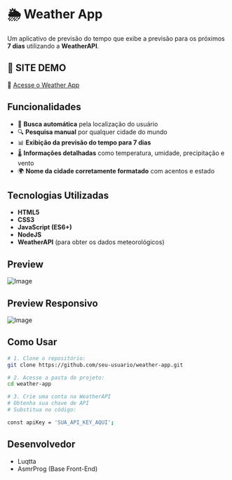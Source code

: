 # 🌦️ Weather App  

Um aplicativo de previsão do tempo que exibe a previsão para os próximos **7 dias** utilizando a **WeatherAPI**.  

## 📌 SITE DEMO  
🔗 [Acesse o Weather App](https://weatheerchecker.netlify.app)  

##  Funcionalidades  

- 📍 **Busca automática** pela localização do usuário  
- 🔍 **Pesquisa manual** por qualquer cidade do mundo  
- 📊 **Exibição da previsão do tempo para 7 dias**  
- 🌡️ **Informações detalhadas** como temperatura, umidade, precipitação e vento  
- 🌍 **Nome da cidade corretamente formatado** com acentos e estado  

## Tecnologias Utilizadas  

- **HTML5**  
- **CSS3**  
- **JavaScript (ES6+)**
- **NodeJS**
- **WeatherAPI** (para obter os dados meteorológicos)  

##  Preview 

![Image](https://github.com/user-attachments/assets/46d7b78e-f920-492c-b4d1-0cb691b51f10)

## Preview Responsivo

![Image](https://github.com/user-attachments/assets/5920c2c7-2f29-4018-9849-352aff7f14e6)

##  Como Usar  

```bash
# 1. Clone o repositório:
git clone https://github.com/seu-usuario/weather-app.git

# 2. Acesse a pasta do projeto:
cd weather-app

# 3. Crie uma conta na WeatherAPI
# Obtenha sua chave de API
# Substitua no código:

const apiKey = 'SUA_API_KEY_AQUI';

```
## Desenvolvedor
- Luqtta
- AsmrProg (Base Front-End)
